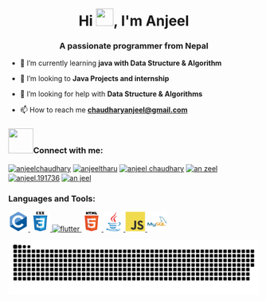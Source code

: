 <h1 align="center">Hi <img src="https://media.giphy.com/media/hvRJCLFzcasrR4ia7z/giphy.gif" width="35" height="35">, I'm Anjeel</h1>
<h3 align="center">A passionate programmer from Nepal</h3>

- 🌱 I’m currently learning **java with Data Structure & Algorithm**

- 👯 I’m looking to **Java Projects and internship**

- 🤝 I’m looking for help with **Data Structure & Algorithms**

- 📫 How to reach me **chaudharyanjeel@gmail.com**

<h3 align="left">
<img src="https://media.giphy.com/media/iY8CRBdQXODJSCERIr/giphy.gif" width="50px" height="50px">Connect with me:</h3>
<p align="left">
<a href="https://codepen.io/anjeelchaudhary" target="blank"><img align="center" src="https://raw.githubusercontent.com/rahuldkjain/github-profile-readme-generator/master/src/images/icons/Social/codepen.svg" alt="anjeelchaudhary" height="30" width="40" /></a>
<a href="https://twitter.com/anjeeltharu" target="blank"><img align="center" src="https://raw.githubusercontent.com/rahuldkjain/github-profile-readme-generator/master/src/images/icons/Social/twitter.svg" alt="anjeeltharu" height="30" width="40" /></a>
<a href="https://linkedin.com/in/anjeel chaudhary" target="blank"><img align="center" src="https://raw.githubusercontent.com/rahuldkjain/github-profile-readme-generator/master/src/images/icons/Social/linked-in-alt.svg" alt="anjeel chaudhary" height="30" width="40" /></a>
<a href="https://fb.com/an zeel" target="blank"><img align="center" src="https://raw.githubusercontent.com/rahuldkjain/github-profile-readme-generator/master/src/images/icons/Social/facebook.svg" alt="an zeel" height="30" width="40" /></a>
<a href="https://instagram.com/anjeel.191736" target="blank"><img align="center" src="https://raw.githubusercontent.com/rahuldkjain/github-profile-readme-generator/master/src/images/icons/Social/instagram.svg" alt="anjeel.191736" height="30" width="40" /></a>
<a href="https://www.hackerrank.com/an jeel" target="blank"><img align="center" src="https://raw.githubusercontent.com/rahuldkjain/github-profile-readme-generator/master/src/images/icons/Social/hackerrank.svg" alt="an jeel" height="30" width="40" /></a>
</p>

<h3 align="left">Languages and Tools:</h3>
<p align="left"> <a href="https://www.cprogramming.com/" target="_blank" rel="noreferrer"> <img src="https://raw.githubusercontent.com/devicons/devicon/master/icons/c/c-original.svg" alt="c" width="40" height="40"/> </a> <a href="https://www.w3schools.com/css/" target="_blank" rel="noreferrer"> <img src="https://raw.githubusercontent.com/devicons/devicon/master/icons/css3/css3-original-wordmark.svg" alt="css3" width="40" height="40"/> </a> <a href="https://flutter.dev" target="_blank" rel="noreferrer"> <img src="https://www.vectorlogo.zone/logos/flutterio/flutterio-icon.svg" alt="flutter" width="40" height="40"/> </a> <a href="https://www.w3.org/html/" target="_blank" rel="noreferrer"> <img src="https://raw.githubusercontent.com/devicons/devicon/master/icons/html5/html5-original-wordmark.svg" alt="html5" width="40" height="40"/> </a> <a href="https://www.java.com" target="_blank" rel="noreferrer"> <img src="https://raw.githubusercontent.com/devicons/devicon/master/icons/java/java-original.svg" alt="java" width="40" height="40"/> </a> <a href="https://developer.mozilla.org/en-US/docs/Web/JavaScript" target="_blank" rel="noreferrer"> <img src="https://raw.githubusercontent.com/devicons/devicon/master/icons/javascript/javascript-original.svg" alt="javascript" width="40" height="40"/> </a> <a href="https://www.mysql.com/" target="_blank" rel="noreferrer"> <img src="https://raw.githubusercontent.com/devicons/devicon/master/icons/mysql/mysql-original-wordmark.svg" alt="mysql" width="40" height="40"/> </a> <a href="https://www.php.net" target="_blank" rel="noreferrer">  </a> </p>

![snake svg](https://github.com/Anjeelchaudhary/Anjeelchaudhary/blob/output/github-contribution-grid-snake.svg)

